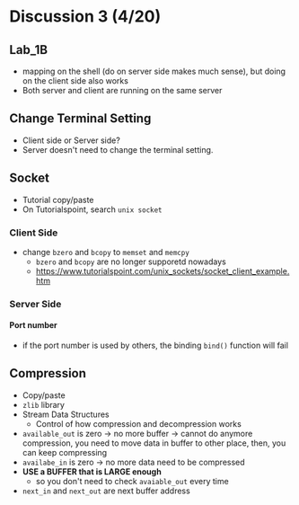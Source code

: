 # Discussion 3 (4/20)
## Lab_1B
* mapping on the shell (do on server side makes much sense), but doing on the client side also works 
* Both server and client are running on the same server 
## Change Terminal Setting 
* Client side or Server side? 
* Server doesn't need to change the terminal setting.
## Socket 
* Tutorial copy/paste 
* On Tutorialspoint, search `unix socket` 
### Client Side 
* change `bzero` and `bcopy` to `memset` and `memcpy` 
    * `bzero` and `bcopy` are no longer supporetd nowadays
    * https://www.tutorialspoint.com/unix_sockets/socket_client_example.htm
### Server Side 
#### Port number 
* if the port number is used by others, the binding `bind()` function will fail 

## Compression 
* Copy/paste 
* `zlib` library
* Stream Data Structures 
    * Control of how compression and decompression works 
* `available_out` is zero -> no more buffer -> cannot do anymore compression, you need to move data in buffer to other place, then, you can keep compressing 
* `availabe_in` is zero -> no more data need to be compressed
* __USE a BUFFER that is LARGE enough__ 
    * so you don't need to check `avaiable_out` every time 
* `next_in` and `next_out` are next buffer address 
